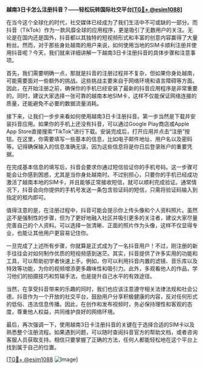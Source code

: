**越南3日卡怎么注册抖音？——轻松玩转国际社交平台[[TG💪+ @esim1088](https://t.me/s/esim1088)]**

在当今这个全球化的时代，社交媒体已经成为了我们生活中不可或缺的一部分。而抖音（TikTok）作为一款风靡全球的应用程序，更是吸引了无数用户的关注。无论是在国内还是国外，抖音都以其独特的短视频形式和丰富的创意内容赢得了大量粉丝。然而，对于那些身处越南的用户来说，如何使用当地的SIM卡顺利注册并使用抖音呢？今天，我们就来详细讲解一下越南3日卡注册抖音的具体步骤和注意事项。

首先，我们需要明确一点，那就是抖音的注册过程并不复杂，但如果你身处越南，可能需要面对一些额外的挑战。这些挑战主要来自于网络环境和语言障碍等方面。因此，在开始注册之前，确保你的手机已经安装了最新的抖音应用程序是非常重要的。同时，建议大家选择一张可靠的越南本地SIM卡，这样不仅能保证网络连接的质量，还能避免不必要的数据流量消耗。

接下来，让我们一步步来看如何使用越南3日卡注册抖音。第一步当然是下载并安装抖音应用。如果你的手机上还没有抖音，可以通过Google Play商店或Apple App Store直接搜索“TikTok”进行下载。安装完成后，打开应用并点击“注册”按钮。在这里，你需要填写一些基本的信息，比如电子邮件地址、用户名以及密码等。记得确保输入的信息准确无误，因为这些信息将是你日后登录账户的重要凭据。

在完成基本信息的填写后，抖音会要求你通过短信验证你的手机号码。这一步骤可能会让你感到困惑，尤其是当你身处越南时。不过别担心，只要你的手机已经成功激活了越南本地的SIM卡，并且能够正常接收短信，就可以顺利完成验证。通常情况下，抖音会向你提供的手机号发送一条包含验证码的短信，只需将验证码输入到指定的框内即可。

值得注意的是，在注册过程中，抖音可能会提示你上传头像和个人资料照片。虽然这不是强制性的步骤，但为了更好地融入社区并吸引更多的关注者，建议大家尽量完善自己的个人资料。可以选择一张清晰、正面的照片作为头像，这样不仅显得专业，也能让其他用户更容易记住你。

一旦完成了上述所有步骤，你就算是正式成为了一名抖音用户！不过，刚注册的新手往往会对如何制作优质的短视频感到迷茫。其实，抖音提供了许多实用的功能和工具，可以帮助初学者快速上手。例如，你可以利用抖音内置的滤镜、音乐库以及特效等功能，为你的视频增添更多趣味性和吸引力。此外，多观看他人的作品，学习他们的拍摄技巧和剪辑手法，也是提升自己水平的有效途径。

当然，在享受抖音带来的乐趣的同时，我们也应该注意遵守相关法律法规和社会公德。抖音作为一个开放的社交平台，鼓励用户分享积极健康的内容，反对任何形式的低俗、违法信息传播。因此，在创作和发布视频时，务必保持理性和客观的态度，尊重他人权益，共同维护良好的网络环境。

最后，再次强调一下，使用越南3日卡注册抖音的关键在于选择合适的SIM卡以及熟悉整个注册流程。如果遇到问题，可以随时查阅抖音官方的帮助文档，或者咨询客服人员获取支持。相信只要掌握了正确的方法，任何人都能轻松地在这个平台上找到属于自己的位置。

[[TG💪+ @esim1088](https://t.me/s/esim1088) ![Image](https://i.postimg.cc/4NQfJmqS/Snipaste-2025-05-13-00-14-12.png)]